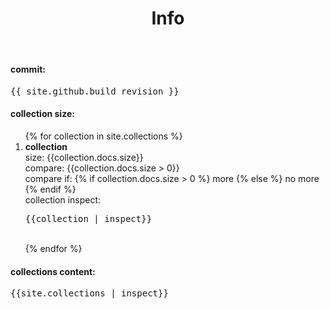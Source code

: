 ﻿---
layout: default
title: Info
published: true
exclude: true
---

#### commit:
<pre>{{ site.github.build_revision }}</pre>

#### collection size:
<ol>
  {% for collection in site.collections %}
    <li> <b>collection</b><br>
      size: {{collection.docs.size}}<br>
      compare: {{collection.docs.size > 0}}<br>
      compare if: {% if collection.docs.size > 0 %} more {% else %} no more {% endif %}<br>
      collection inspect:<br>
      <pre>{{collection | inspect}}</pre><br>
    </li>
  {% endfor %}
</ol>

#### collections content:
<pre>{{site.collections | inspect}}</pre>